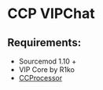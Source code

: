 CCP VIPChat 
============
Requirements:
-------------
- Sourcemod 1.10 + 
- VIP Core by R1ko
- [CCProcessor](https://github.com/Nullent/CCProcessor)

